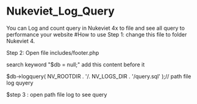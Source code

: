 # Nukeviet_Log_Query
You can Log and count query in Nukeviet 4x to file and see all query to performance your website
#How to use
  Step 1:  change this file to folder Nukeviet 4.
  
  Step 2: Open file includes/footer.php
  
  search keyword "$db = null;" add this content before it 
  
  $db->logquery( NV_ROOTDIR . '/. NV_LOGS_DIR . '/query.sql' );// path file log quyery
  
  $step 3 : open path file log to see query
  

